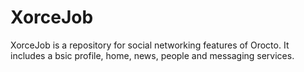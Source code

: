 # XorceJob
XorceJob is a repository for social networking features of Orocto. It includes a bsic profile, home, news, people and messaging services.
